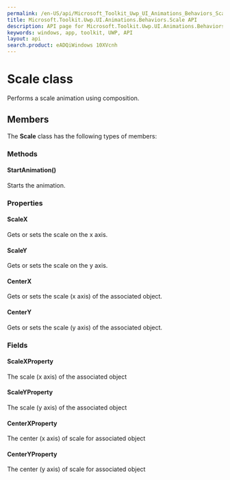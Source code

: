 ```yaml
---
permalink: /en-US/api/Microsoft_Toolkit_Uwp_UI_Animations_Behaviors_Scale.htm
title: Microsoft.Toolkit.Uwp.UI.Animations.Behaviors.Scale API 
description: API page for Microsoft.Toolkit.Uwp.UI.Animations.Behaviors.Scale
keywords: windows, app, toolkit, UWP, API
layout: api
search.product: eADQiWindows 10XVcnh
---
```



# Scale class

Performs a scale animation using composition.

## Members

The **Scale** class has the following types of members:

### Methods

#### StartAnimation()

Starts the animation.



### Properties

#### ScaleX

Gets or sets the scale on the x axis.



#### ScaleY

Gets or sets the scale on the y axis.



#### CenterX

Gets or sets the scale (x axis) of the associated object.



#### CenterY

Gets or sets the scale (y axis) of the associated object.



### Fields

#### ScaleXProperty

The scale (x axis) of the associated object



#### ScaleYProperty

The scale (y axis) of the associated object



#### CenterXProperty

The center (x axis) of scale for associated object



#### CenterYProperty

The center (y axis) of scale for associated object


